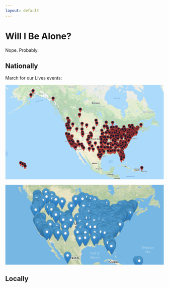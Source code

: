 ```yaml
---
layout: default
---
```


Will I Be Alone?
=================

Nope. Probably.

Nationally
---------------

March for our Lives events: 

![alt text](/images/will-i-be-alone-map-1.png)

![alt text](/images/will-i-be-alone-map-2.png)

Locally
---------------

